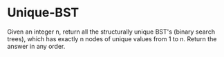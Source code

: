 # Unique-BST
Given an integer n, return all the structurally unique BST's (binary search trees), which has exactly n nodes of unique values from 1 to n. Return the answer in any order.

 
